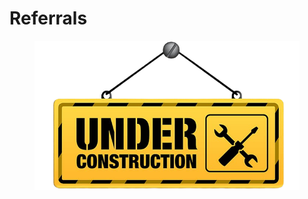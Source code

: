 # Referrals

<figure><img src="../.gitbook/assets/architectural-engineering-home-construction-new-york-city-artframe-royalty-free-under-construction-removebg-preview (3).png" alt=""><figcaption></figcaption></figure>
